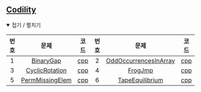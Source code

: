 [Codility](https://app.codility.com/programmers)
------------------------------------------------

<details open> <summary> 접기 / 펼치기 </summary>

| 번호 | 문제                                                                                                | 코드                              | 번호 | 문제                                                                                                    | 코드                                    |
|:----:|:---------------------------------------------------------------------------------------------------:|:---------------------------------:|:----:|:-------------------------------------------------------------------------------------------------------:|:---------------------------------------:|
|  1   |          [BinaryGap](https://app.codility.com/programmers/lessons/1-iterations/binary_gap)          |    [cpp](source/BinaryGap.cpp)    |  2   | [OddOccurrencesInArray](https://app.codility.com/programmers/lessons/2-arrays/odd_occurrences_in_array) | [cpp](source/OddOccurrencesInArray.cpp) |
|  3   |       [CyclicRotation](https://app.codility.com/programmers/lessons/2-arrays/cyclic_rotation)       | [cpp](source/CyclicRotation.cpp)  |  4   |           [FrogJmp](https://app.codility.com/programmers/lessons/3-time_complexity/frog_jmp)            |        [cpp](source/FrogJmp.cpp)        |
|  5   | [PermMissingElem](https://app.codility.com/programmers/lessons/3-time_complexity/perm_missing_elem) | [cpp](source/PermMissingElem.cpp) |  6   |   [TapeEquilibrium](https://app.codility.com/programmers/lessons/3-time_complexity/tape_equilibrium)    |    [cpp](source/TapeEquilibrium.cpp)    |

</details>
